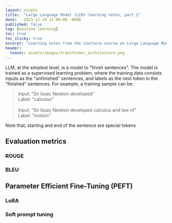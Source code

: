 ```yaml
---
layout: single
title:  "Large Language Model (LLM) learning notes, part 2"
date:   2023-12-19 12:00:00 -0600
published: false
tag: [machine learning]
toc: true
toc_sticky: true
excerpt: "Learning notes from the Coursera course on Large Language Models (LLMs)"
header:
  teaser: assets/images/transformer_architecture.png
---
```

LLM, at the simplest level, is a model to "finish sentences".
The model is trained as a supervised learning problem, where the training data
consists inputs as the "unfinished" sentences, and labels as the next token
in the "finished" sentences. For example, a training sample can be:

> Input: "Sir Issac Newton developed"<br>
> Label: "calculus"<br><br>
> Input: "Sir Issac Newton developed calculus and law of"<br>
> Label: "motion"

Note that, starting and end of the sentence are special tokens

## Evaluation metrics

### ROUGE

### BLEU

## Parameter Efficient Fine-Tuning (PEFT)

### LoRA

### Soft prompt tuning
